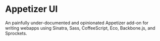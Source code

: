 # Appetizer UI

An painfully under-documented and opinionated Appetizer add-on for
writing webapps using Sinatra, Sass, CoffeeScript, Eco, Backbone.js,
and Sprockets.
